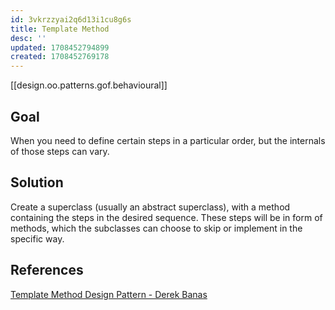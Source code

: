 ```yaml
---
id: 3vkrzzyai2q6d13i1cu8g6s
title: Template Method
desc: ''
updated: 1708452794899
created: 1708452769178
---
```


[[design.oo.patterns.gof.behavioural]]

## Goal

When you need to define certain steps in a particular order, but the internals of those steps can vary.

## Solution

Create a superclass (usually an abstract superclass), with a method containing the steps in the desired sequence. These steps will be in form of methods, which the subclasses can choose to skip or implement in the specific way.

## References

[Template Method Design Pattern - Derek Banas](https://youtu.be/aR1B8MlwbRI?si=8QIkWnMnCegYec3A)
